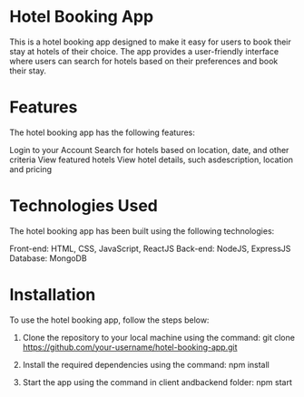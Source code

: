 # Hotel Booking App

This is a hotel booking app designed to make it easy for users to book their stay at hotels of their choice. The app provides a user-friendly interface where users can search for hotels based on their preferences and book their stay.

# Features

The hotel booking app has the following features:

Login to your Account
Search for hotels based on location, date, and other criteria
View featured hotels
View hotel details, such asdescription, location and pricing

# Technologies Used

The hotel booking app has been built using the following technologies:

Front-end: HTML, CSS, JavaScript, ReactJS
Back-end: NodeJS, ExpressJS
Database: MongoDB

# Installation
To use the hotel booking app, follow the steps below:

1. Clone the repository to your local machine using the command:
git clone https://github.com/your-username/hotel-booking-app.git

2. Install the required dependencies using the command:
npm install

3. Start the app using the command in client andbackend folder:
npm start
